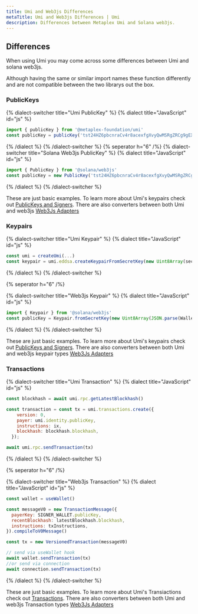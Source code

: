 ```yaml
---
title: Umi and Web3js Differences
metaTitle: Umi and Web3js Differences | Umi
description: Differences between Metaplex Umi and Solana web3js.
---
```


## Differences

When using Umi you may come across some differences between Umi and solana web3js.

Although having the same or similar import names these function differently and are not compatible between the two librarys out the box.

### PublicKeys

{% dialect-switcher title="Umi PublicKey" %}
{% dialect title="JavaScript" id="js" %}
```ts
import { publicKey } from '@metaplex-foundation/umi'
const publicKey = publicKey('tst24HZ6pbcnraCv4r8acexfgXvyQwMSRgZRCg9gEX1')
```
{% /dialect %}
{% /dialect-switcher %}
{% seperator h="6" /%}
{% dialect-switcher title="Solana Web3js PublicKey" %}
{% dialect title="JavaScript" id="js" %}
```js
import { PublicKey } from '@solana/web3js'
const publicKey = new PublicKey('tst24HZ6pbcnraCv4r8acexfgXvyQwMSRgZRCg9gEX1')
```
{% /dialect %}
{% /dialect-switcher %}

These are just basic examples. To learn more about Umi's keypairs check out [PublicKeys and Signers](/umi/public-keys-and-signers). There are also converters between both Umi and web3js [Web3Js Adapters](/umi/web3js-adapters)

### Keypairs

{% dialect-switcher title="Umi Keypair" %}
{% dialect title="JavaScript" id="js" %}
```js
const umi = createUmi(...)
const keypair = umi.eddsa.createKeypairFromSecretKey(new Uint8Array(secretKey))

```
{% /dialect %}
{% /dialect-switcher %}

{% seperator h="6" /%}

{% dialect-switcher title="Web3js Keypair" %}
{% dialect title="JavaScript" id="js" %}
```js
import { Keypair } from '@solana/web3js'
const publicKey = Keypair.fromSecretKey(new Uint8Array(JSON.parse(Wallet.DEV1)))
```
{% /dialect %}
{% /dialect-switcher %}

These are just basic examples. To learn more about Umi's keypairs check out [PublicKeys and Signers](/umi/public-keys-and-signers). There are also converters between both Umi and web3js keypair types [Web3Js Adapters](/umi/web3js-adapters)

### Transactions

{% dialect-switcher title="Umi Transaction" %}
{% dialect title="JavaScript" id="js" %}
```js
const blockhash = await umi.rpc.getLatestBlockhash()

const transaction = const tx = umi.transactions.create({
    version: 0,
    payer: umi.identity.publicKey,
    instructions: ix,
    blockhash: blockhash.blockhash,
  });

await umi.rpc.sendTransaction(tx)
```
{% /dialect %}
{% /dialect-switcher %}

{% seperator h="6" /%}

{% dialect-switcher title="Web3js Transaction" %}
{% dialect title="JavaScript" id="js" %}

```js
const wallet = useWallet()

const messageV0 = new TransactionMessage({
  payerKey: SIGNER_WALLET.publicKey,
  recentBlockhash: latestBlockhash.blockhash,
  instructions: txInstructions,
}).compileToV0Message()

const tx = new VersionedTransaction(messageV0)

// send via useWallet hook
await wallet.sendTransaction(tx)
//or send via connection
await connection.sendTransaction(tx)
```
{% /dialect %}
{% /dialect-switcher %}

These are just basic examples. To learn more about Umi's Transiactions check out [Transactions](/umi/transactions). There are also converters between both Umi and web3js Transaction types [Web3Js Adapters](/umi/web3js-adapters)
